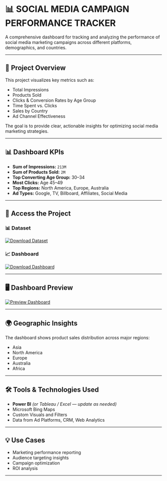 # 📊 SOCIAL MEDIA CAMPAIGN PERFORMANCE TRACKER

A comprehensive dashboard for tracking and analyzing the performance of social media marketing campaigns across different platforms, demographics, and countries.

---

## 📌 Project Overview

This project visualizes key metrics such as:

- Total Impressions
- Products Sold
- Clicks & Conversion Rates by Age Group
- Time Spent vs. Clicks
- Sales by Country
- Ad Channel Effectiveness

The goal is to provide clear, actionable insights for optimizing social media marketing strategies.

---

## 📊 Dashboard KPIs

- **Sum of Impressions:** `213M`  
- **Sum of Products Sold:** `2M`  
- **Top Converting Age Group:** 30–34  
- **Most Clicks:** Age 45–49  
- **Top Regions:** North America, Europe, Australia  
- **Ad Types:** Google, TV, Billboard, Affiliates, Social Media

---

## 🔘 Access the Project

### 📊 Dataset  
[![Download Dataset](https://img.shields.io/badge/DOWNLOAD-DATASET-lightblue?style=for-the-badge&logo=microsoft-excel&logoColor=white)](https://github.com/amar4542/Future_DS_02/tree/main/Task%202%20Dataset)

### 📈 Dashboard  
[![Download Dashboard](https://img.shields.io/badge/DOWNLOAD-DASHBOARD-brightellow?style=for-the-badge&logo=tableau&logoColor=white)](https://github.com/amar4542/Future_DS_02/raw/main/Future_DS_02.pbit)

---

## 🖥 Dashboard Preview  

[![Preview Dashboard](https://img.shields.io/badge/VIEW-DASHBOARD-Red?style=for-the-badge&logo=google-chrome&logoColor=white)](https://github.com/amar4542/Future_DS_02/blob/main/Snapshot%20of%20Social%20Media%20Campaign%20Performance.png)

---

## 🌍 Geographic Insights

The dashboard shows product sales distribution across major regions:

- Asia
- North America
- Europe
- Australia
- Africa

---

## 🛠 Tools & Technologies Used

- **Power BI** *(or Tableau / Excel — update as needed)*
- Microsoft Bing Maps
- Custom Visuals and Filters
- Data from Ad Platforms, CRM, Web Analytics

---

## 💡 Use Cases

- Marketing performance reporting
- Audience targeting insights
- Campaign optimization
- ROI analysis

---

